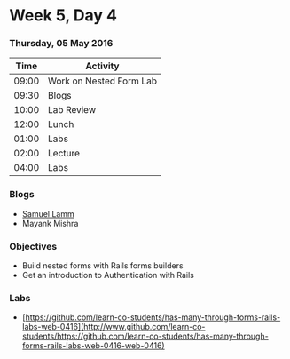# Week 5, Day 4

### Thursday, 05 May 2016

| Time | Activity |
| --- | --- |
| 09:00 | Work on Nested Form Lab |
| 09:30 | Blogs |
| 10:00 | Lab Review |
| 12:00 | Lunch |
| 01:00 | Labs |
| 02:00 | Lecture |
| 04:00 | Labs |

### Blogs

- [Samuel Lamm](http://www.selfdotcode.tumblr.com/)
- Mayank Mishra

### Objectives

- Build nested forms with Rails forms builders 
- Get an introduction to Authentication with Rails 

### Labs

- [https://github.com/learn-co-students/has-many-through-forms-rails-labs-web-0416](http://www.github.com/learn-co-students/https://github.com/learn-co-students/has-many-through-forms-rails-labs-web-0416-web-0416)

